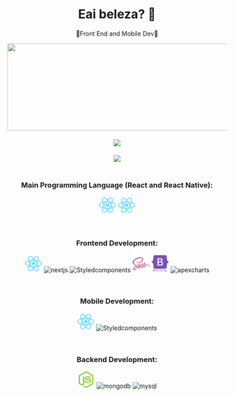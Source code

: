 <div align="center">
<h1>Eai beleza? 👋</h1>
 <p>🔅Front End and Mobile Dev🔅</p>
 <img src="https://c.tenor.com/CGIHMXu6m_4AAAAM/funny.gif" width="200%" height="200px"/>
 </a>
 
</div> 

<br/>

<div align="center">
  <img height="180em" src="https://github-readme-stats.vercel.app/api?username=brunoaiolfi&show_icons=true&hide=stars,issues&theme=dark&hide_rank=true"/><br>
<br/>
  <img src="https://github-readme-stats.vercel.app/api/top-langs/?username=brunoaiolfi&layout=compact&theme=dark"/>
 </a>
</div> 

<br/>

 <div>
<h3 align="center">Main Programming Language (React and React Native):</h3>
<p align="center"> 
 <img src="https://raw.githubusercontent.com/devicons/devicon/master/icons/react/react-original.svg" alt="react" width="40" height="40"/> 
 <img src="https://raw.githubusercontent.com/devicons/devicon/master/icons/react/react-original.svg" alt="react native" width="40" height="40"/>  
</p>
 </div>
 

<br/>
   
 <div>
 <h3 align="center">Frontend Development:</h3>
<p align="center"> 
<img src="https://raw.githubusercontent.com/devicons/devicon/master/icons/react/react-original.svg" alt="react" width="40" height="40"/>
 <img src="https://cdn.jsdelivr.net/gh/devicons/devicon/icons/nextjs/nextjs-original.svg" alt="nextjs" width="40" height="40" />       
  <img src="https://miro.medium.com/max/652/1*N0XV3gco7Ed4brMoxwdjVg.png" alt="Styledcomponents" width="40" height="40"/>
  <img src="https://raw.githubusercontent.com/devicons/devicon/master/icons/sass/sass-original.svg" alt="sass" width="40" height="40"/>
  <img src="https://raw.githubusercontent.com/devicons/devicon/master/icons/bootstrap/bootstrap-plain-wordmark.svg" alt="bootstrap" width="40" height="40"/>
   <img src="https://camo.githubusercontent.com/5ee5535a3f7e5ba870272261173bf12f9e08a14b0e926291b0a31b751de595e3/68747470733a2f2f617065786368617274732e636f6d2f6d656469612f617065786368617274732d6c6f676f2e706e67" alt="apexcharts" width="40" height="40"/>
 </p>
 </div>
 

<br/>

   
 <div>
 <h3 align="center">Mobile Development:</h3>
<p align="center"> 
  <img src="https://raw.githubusercontent.com/devicons/devicon/master/icons/react/react-original.svg" alt="reactnative" width="40" height="40"/>
   <img src="https://miro.medium.com/max/652/1*N0XV3gco7Ed4brMoxwdjVg.png" alt="Styledcomponents" width="40" height="40"/>
   
 </p>
 </div>
 
<br/>

 <div>
 <h3 align="center">Backend Development:</h3>
<p align="center">  
  <img src="https://raw.githubusercontent.com/devicons/devicon/master/icons/nodejs/nodejs-original.svg" alt="nodejs" width="40" height="40"/> 
  <img src="https://cdn.jsdelivr.net/gh/devicons/devicon/icons/mongodb/mongodb-original.svg" alt="mongodb" width="40" height="40"/>
<img src="https://cdn.jsdelivr.net/gh/devicons/devicon/icons/mysql/mysql-original.svg" alt="mysql" width="40" height="40"/>
          
          
          
  </p>
 </div>


